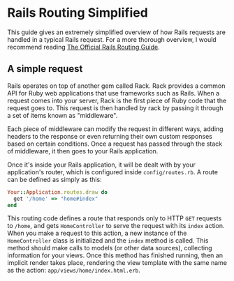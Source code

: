 # Rails Routing Simplified

This guide gives an extremely simplified overview of how Rails requests are handled in a typical Rails request. For a more thorough overview, I would recommend reading [The Official Rails Routing Guide](http://guides.rubyonrails.org/routing.html).

## A simple request

Rails operates on top of another gem called Rack. Rack provides a common API for Ruby web applications that use frameworks such as Rails. When a request comes into your server, Rack is the first piece of Ruby code that the request goes to. This request is then handled by rack by passing it through a set of items known as "middleware".

Each piece of middleware can modify the request in different ways, adding headers to the response or even returning their own custom responses based on certain conditions. Once a request has passed through the stack of middleware, it then goes to your Rails application.

Once it's inside your Rails application, it will be dealt with by your application's router, which is configured inside `config/routes.rb`. A route can be defined as simply as this:

```ruby
Your::Application.routes.draw do
  get '/home' => "home#index"
end
```

This routing code defines a route that responds only to HTTP `GET` requests to `/home`, and gets `HomeController` to serve the request with its `index` action. When you make a request to this action, a new instance of the `HomeController` class is initialized and the `index` method is called. This method should make calls to models (or other data sources), collecting information for your views. Once this method has finished running, then an implicit render takes place, rendering the view template with the same name as the action: `app/views/home/index.html.erb`.
